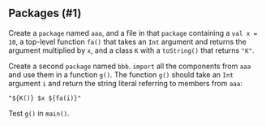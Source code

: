 ## Packages (#1)

Create a `package` named `aaa`, and a file in that `package` containing a `val
x = 10`, a top-level function `fa()` that takes an `Int` argument and returns
the argument multiplied by `x`, and a class `K` with a `toString()` that
returns `"K"`.

Create a second `package` named `bbb`. `import` all the components from `aaa`
and use them in a function `g()`. The function `g()` should take an `Int`
argument `i` and return the string literal referring to members from `aaa`:
```
"${K()} $x ${fa(i)}"
```

Test `g()` in `main()`.
